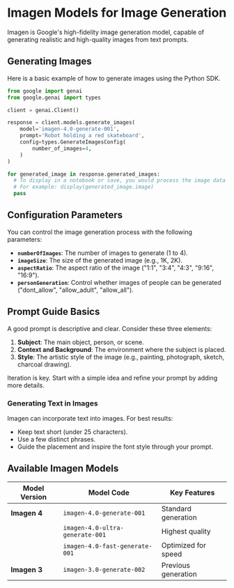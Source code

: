 # Imagen Models for Image Generation

Imagen is Google's high-fidelity image generation model, capable of generating realistic and high-quality images from text prompts.

## Generating Images

Here is a basic example of how to generate images using the Python SDK.

```python
from google import genai
from google.genai import types

client = genai.Client()

response = client.models.generate_images(
    model='imagen-4.0-generate-001',
    prompt='Robot holding a red skateboard',
    config=types.GenerateImagesConfig(
        number_of_images=4,
    )
)

for generated_image in response.generated_images:
  # To display in a notebook or save, you would process the image data
  # For example: display(generated_image.image)
  pass
```

## Configuration Parameters

You can control the image generation process with the following parameters:

*   **`numberOfImages`**: The number of images to generate (1 to 4).
*   **`imageSize`**: The size of the generated image (e.g., 1K, 2K).
*   **`aspectRatio`**: The aspect ratio of the image ("1:1", "3:4", "4:3", "9:16", "16:9").
*   **`personGeneration`**: Control whether images of people can be generated ("dont_allow", "allow_adult", "allow_all").

## Prompt Guide Basics

A good prompt is descriptive and clear. Consider these three elements:

1.  **Subject**: The main object, person, or scene.
2.  **Context and Background**: The environment where the subject is placed.
3.  **Style**: The artistic style of the image (e.g., painting, photograph, sketch, charcoal drawing).

Iteration is key. Start with a simple idea and refine your prompt by adding more details.

### Generating Text in Images

Imagen can incorporate text into images. For best results:
*   Keep text short (under 25 characters).
*   Use a few distinct phrases.
*   Guide the placement and inspire the font style through your prompt.

## Available Imagen Models

| Model Version | Model Code                       | Key Features          |
| ------------- | -------------------------------- | --------------------- |
| **Imagen 4**  | `imagen-4.0-generate-001`        | Standard generation   |
|               | `imagen-4.0-ultra-generate-001`  | Highest quality       |
|               | `imagen-4.0-fast-generate-001`   | Optimized for speed   |
| **Imagen 3**  | `imagen-3.0-generate-002`        | Previous generation   |
